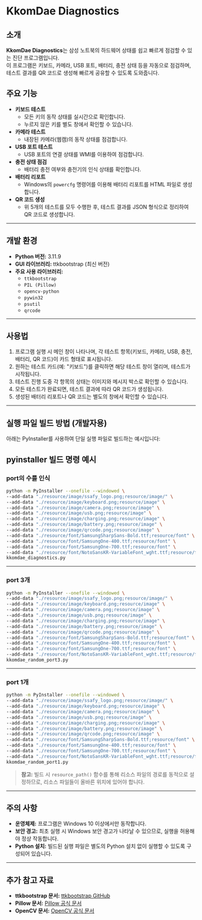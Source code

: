 
# KkomDae Diagnostics

## 소개
**KkomDae Diagnostics**는 삼성 노트북의 하드웨어 상태를 쉽고 빠르게 점검할 수 있는 진단 프로그램입니다.  
이 프로그램은 키보드, 카메라, USB 포트, 배터리, 충전 상태 등을 자동으로 점검하며, 테스트 결과를 QR 코드로 생성해 빠르게 공유할 수 있도록 도와줍니다.


## 주요 기능

- **키보드 테스트**
  - 모든 키의 동작 상태를 실시간으로 확인합니다.
  - 누르지 않은 키를 별도 창에서 확인할 수 있습니다.
- **카메라 테스트**
  - 내장된 카메라(웹캠)의 동작 상태를 점검합니다.
- **USB 포트 테스트**
  - USB 포트의 연결 상태를 WMI를 이용하여 점검합니다.
- **충전 상태 점검**
  - 배터리 충전 여부와 충전기의 인식 상태를 확인합니다.
- **배터리 리포트**
  - Windows의 `powercfg` 명령어를 이용해 배터리 리포트를 HTML 파일로 생성합니다.
- **QR 코드 생성**
  - 위 5개의 테스트를 모두 수행한 후, 테스트 결과를 JSON 형식으로 정리하여 QR 코드로 생성합니다.

---

## 개발 환경

- **Python 버전:** 3.11.9
- **GUI 라이브러리:** ttkbootstrap (최신 버전)
- **주요 사용 라이브러리:**
  - `ttkbootstrap`
  - `PIL (Pillow)`
  - `opencv-python`
  - `pywin32`
  - `psutil`
  - `qrcode`

---

## 사용법

1. 프로그램 실행 시 메인 창이 나타나며, 각 테스트 항목(키보드, 카메라, USB, 충전, 배터리, QR 코드)이 카드 형태로 표시됩니다.
2. 원하는 테스트 카드(예: "키보드")를 클릭하면 해당 테스트 창이 열리며, 테스트가 시작됩니다.
3. 테스트 진행 도중 각 항목의 상태는 이미지와 메시지 박스로 확인할 수 있습니다.
4. 모든 테스트가 완료되면, 테스트 결과에 따라 QR 코드가 생성됩니다.
5. 생성된 배터리 리포트나 QR 코드는 별도의 창에서 확인할 수 있습니다.

---

## 실행 파일 빌드 방법 (개발자용)

아래는 PyInstaller를 사용하여 단일 실행 파일로 빌드하는 예시입니다:

##  pyinstaller 빌드 명령 예시
### port의 수를 인식
```bash
python -m PyInstaller --onefile --windowed \
--add-data "./resource/image/ssafy_logo.png;resource/image/" \
--add-data "./resource/image/keyboard.png;resource/image" \
--add-data "./resource/image/camera.png;resource/image" \
--add-data "./resource/image/usb.png;resource/image" \
--add-data "./resource/image/charging.png;resource/image" \
--add-data "./resource/image/battery.png;resource/image" \
--add-data "./resource/image/qrcode.png;resource/image" \
--add-data "./resource/font/SamsungSharpSans-Bold.ttf;resource/font" \
--add-data "./resource/font/SamsungOne-400.ttf;resource/font" \
--add-data "./resource/font/SamsungOne-700.ttf;resource/font" \
--add-data "./resource/font/NotoSansKR-VariableFont_wght.ttf;resource/font" \
kkomdae_diagnostics.py
```
---
### port 3개
```bash
python -m PyInstaller --onefile --windowed \
--add-data "./resource/image/ssafy_logo.png;resource/image/" \
--add-data "./resource/image/keyboard.png;resource/image" \
--add-data "./resource/image/camera.png;resource/image" \
--add-data "./resource/image/usb.png;resource/image" \
--add-data "./resource/image/charging.png;resource/image" \
--add-data "./resource/image/battery.png;resource/image" \
--add-data "./resource/image/qrcode.png;resource/image" \
--add-data "./resource/font/SamsungSharpSans-Bold.ttf;resource/font" \
--add-data "./resource/font/SamsungOne-400.ttf;resource/font" \
--add-data "./resource/font/SamsungOne-700.ttf;resource/font" \
--add-data "./resource/font/NotoSansKR-VariableFont_wght.ttf;resource/font" \
kkomdae_random_port3.py
```
---
### port 1개
```bash
python -m PyInstaller --onefile --windowed \
--add-data "./resource/image/ssafy_logo.png;resource/image/" \
--add-data "./resource/image/keyboard.png;resource/image" \
--add-data "./resource/image/camera.png;resource/image" \
--add-data "./resource/image/usb.png;resource/image" \
--add-data "./resource/image/charging.png;resource/image" \
--add-data "./resource/image/battery.png;resource/image" \
--add-data "./resource/image/qrcode.png;resource/image" \
--add-data "./resource/font/SamsungSharpSans-Bold.ttf;resource/font" \
--add-data "./resource/font/SamsungOne-400.ttf;resource/font" \
--add-data "./resource/font/SamsungOne-700.ttf;resource/font" \
--add-data "./resource/font/NotoSansKR-VariableFont_wght.ttf;resource/font" \
kkomdae_random_port1.py
```

> **참고:** 빌드 시 `resource_path()` 함수를 통해 리소스 파일의 경로를 동적으로 설정하므로, 리소스 파일들이 올바른 위치에 있어야 합니다.

---

## 주의 사항

- **운영체제:** 프로그램은 Windows 10 이상에서만 동작합니다.
- **보안 경고:** 최초 실행 시 Windows 보안 경고가 나타날 수 있으므로, 실행을 허용해야 정상 작동합니다.
- **Python 설치:** 빌드된 실행 파일은 별도의 Python 설치 없이 실행할 수 있도록 구성되어 있습니다.

---

## 추가 참고 자료

- **ttkbootstrap 문서:** [ttkbootstrap GitHub](https://github.com/israel-dryer/ttkbootstrap)
- **Pillow 문서:** [Pillow 공식 문서](https://pillow.readthedocs.io/)
- **OpenCV 문서:** [OpenCV 공식 문서](https://docs.opencv.org/)
